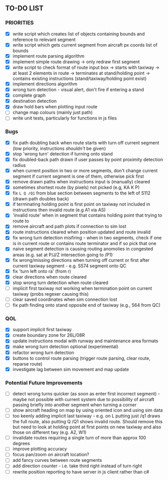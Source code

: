 ## TO-DO LIST

### PRIORITIES
- [x] write script which creates list of objects containing bounds and reference to relevant segment
- [x] write script which gets current segment from aircraft px coords list of bounds
- [x] implement route parsing algorithm
- [x] implement simple route drawing
        -> only redraw first segment
- [x] write script to check format of route input box 
        -> starts with taxiway
        -> at least 2 elements in route
        -> terminates at stand/holding point
        -> contains existing instructions (stand/taxiway/holding point exist)
- [x] implement directions algorithm
- [x] wrong turn detection - visual alert, don't fire if entering a stand
- [x] complete graph
- [x] destination detection
- [x] draw hold bars when plotting input route
- [ ] change map colours (mainly just path)
- [ ] write unit tests, particularly for functions in js files

### Bugs
- [x] fix path doubling back when route starts with turn off current segment (low priority, instructions *shouldn't* be given)
- [x] stop 'wrong turn' detection if turning onto stand
- [x] fix doubled-back path drawn if user passes by point proximity detection radius
- [x] when current position in two or more segments, don't change current segment if current segment is one of them, otherwise pick first
- [x] remove drawn paths when instructions input is (manually) cleared
- [x] sometimes shortest route (by pixels) not picked (e.g, KA K P) 
- [x] fix `L Q /Q1` from blue section between segments to the left of S112 (drawn path doubles back)
- [x] if terminating holding point is first point on taxiway not included in instructions then invalid route (e.g A1 via AS) 
- [x] 'invalid route' when in segment that contains holding point that trying to route to
- [x] remove aircraft and path plots if connection to sim lost
- [x] route instructions cleared when position updated and route invalid
- [x] fix wrong turn detection misfiring - when in two segments, check if one is in current route or contains route terminator and if so pick that one
- [x] naive segment detection is causing routing anomolies in congested areas (e.g. sat at P/J/Z intersection going to /P1)
- [x] fix wrong/missing directions when turning off current or first after current taxiway segment - e.g. S574 segment onto QC
- [x] fix 'turn left onto ra' (from r)
- [x] clear directions when route cleared
- [x] stop wrong turn detection when route cleared
- [ ] implicit first taxiway not working when termination point on current taxiway (probs regexer causing this)
- [ ] clear saved coordinates when sim connection lost
- [ ] fix path finding onto stand opposite end of taxiway (e.g., 564 from QC)

### QOL 
- [x] support implicit first taxiway
- [x] create boundary zone for 26L/08R
- [x] update instructions modal with runway and maintenance area formats
- [x] make wrong turn detection optional (experimental)
- [x] refactor wrong turn detection
- [x] buttons to control route parsing (trigger route parsing, clear route, reparse route)
- [x] investigate lag between sim movement and map update

### Potential Future Improvements
- [ ] detect wrong turns quicker (as soon as enter first incorrect segment) 
        - maybe not possible with current system due to possibility of aircraft passing briefly into another segment when turning a corner
- [ ] show aircraft heading on map by using oriented icon and using sim data
- [ ] too keenly adding implicit last taxiway - e.g. on L putting just /q1 draws the full route, also putting Q /Q1 shows invalid route. 
        Should remove this but need to look at holding point at first points on new taxiway and also those on different twy (e.g. A2, W1)
- [ ] invalidate routes requiring a single turn of more than approx 100 degrees
- [ ] improve plotting accuracy
- [ ] focus pan/zoom on aircraft location? 
- [ ] add fancy curves between route segments
- [ ] add direction counter - i.e. take third right instead of turn right
- [ ] rewrite position reporting to have server in js client rather than c#